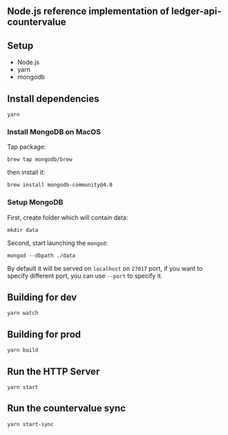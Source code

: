 ## Node.js reference implementation of ledger-api-countervalue

## Setup

* Node.js
* yarn
* mongodb

## Install dependencies

```
yarn
```
### Install MongoDB on MacOS
Tap package:
```
brew tap mongodb/brew
```
then install it:
```
brew install mongodb-community@4.0
```
### Setup MongoDB
First, create folder which will contain data:
```
mkdir data
```
Second, start launching the `mongod`:

```
mongod --dbpath ./data
```
By default it will be served on `localhost` on `27017` port, if you want to specify different port, you can use `--port` to specify it.

## Building for dev

```
yarn watch
```

## Building for prod

```
yarn build
```

## Run the HTTP Server

```
yarn start
```

## Run the countervalue sync

```
yarn start-sync
```
